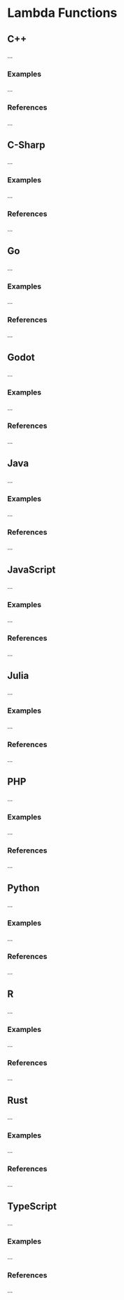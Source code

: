 # Lambda Functions


<!-- DESCRIPTION -->


## C++

...

### Examples

...

### References

...


## C-Sharp

...

### Examples

...

### References

...


## Go

...

### Examples

...

### References

...


## Godot

...

### Examples

...

### References

...

## Java

...

### Examples

...

### References

...


## JavaScript

...

### Examples

...

### References

...


## Julia

...

### Examples

...

### References

...


## PHP

...

### Examples

...

### References

...


## Python

...

### Examples

...

### References

...


## R

...

### Examples

...

### References

...


## Rust

...

### Examples

...

### References

...


## TypeScript

...

### Examples

...

### References

...
